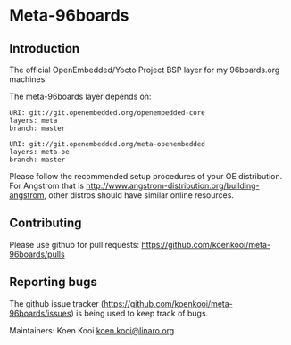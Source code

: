 Meta-96boards
================================

Introduction
-------------------------

The official OpenEmbedded/Yocto Project BSP layer for my 96boards.org machines

The meta-96boards layer depends on:

	URI: git://git.openembedded.org/openembedded-core
	layers: meta
	branch: master

	URI: git://git.openembedded.org/meta-openembedded
	layers: meta-oe
	branch: master

Please follow the recommended setup procedures of your OE distribution. For Angstrom that is http://www.angstrom-distribution.org/building-angstrom, other distros should have similar online resources.


Contributing
-------------------------

Please use github for pull requests: https://github.com/koenkooi/meta-96boards/pulls

Reporting bugs
-------------------------

The github issue tracker (https://github.com/koenkooi/meta-96boards/issues) is being used to keep track of bugs.

Maintainers: Koen Kooi <koen.kooi@linaro.org>

